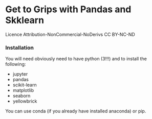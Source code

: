 # Get to Grips with Pandas and Skklearn

Licence Attribution-NonCommercial-NoDerivs
CC BY-NC-ND

### Installation

You will need obviously need to have python (3!!!) and to install the following:
- jupyter
- pandas
- scikit-learn
- matplotlib
- seaborn
- yellowbrick 

You can use conda (if you already have installed anaconda) or pip.
